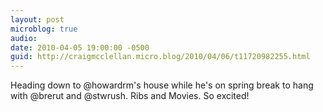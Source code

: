 ```yaml
---
layout: post
microblog: true
audio: 
date: 2010-04-05 19:00:00 -0500
guid: http://craigmcclellan.micro.blog/2010/04/06/t11720982255.html
---
```

Heading down to @howardrm's house while he's on spring break to hang with @brerut and @stwrush. Ribs and Movies. So excited!

